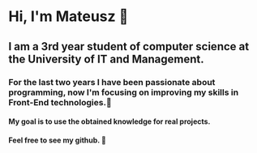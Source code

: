 # Hi, I'm Mateusz 👋

## I am a 3rd year student of computer science at the University of IT and Management.

### For the last two years I have been passionate about programming, now I'm focusing on improving my skills in Front-End technologies.🌱

#### My goal is to use the obtained knowledge for real projects.

#### Feel free to see my github. 💬
